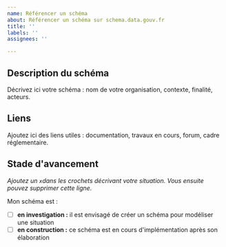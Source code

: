 ```yaml
---
name: Référencer un schéma
about: Référencer un schéma sur schema.data.gouv.fr
title: ''
labels: ''
assignees: ''

---
```


## Description du schéma
Décrivez ici votre schéma : nom de votre organisation, contexte, finalité, acteurs.

## Liens
Ajoutez ici des liens utiles : documentation, travaux en cours, forum, cadre réglementaire.

## Stade d'avancement
_Ajoutez un `x`dans les crochets décrivant votre situation. Vous ensuite pouvez supprimer cette ligne._

Mon schéma est :

- [ ] **en investigation :** il est envisagé de créer un schéma pour modéliser une situation
- [ ] **en construction :** ce schéma est en cours d'implémentation après son élaboration
